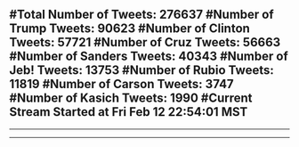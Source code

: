 #Total Number of Tweets: 276637 
#Number of Trump Tweets: 90623
#Number of Clinton Tweets: 57721
#Number of Cruz Tweets: 56663
#Number of Sanders Tweets: 40343
#Number of Jeb! Tweets: 13753
#Number of Rubio Tweets: 11819
#Number of Carson Tweets: 3747
#Number of Kasich Tweets: 1990
#Current Stream Started at Fri Feb 12 22:54:01 MST
---
---
---
